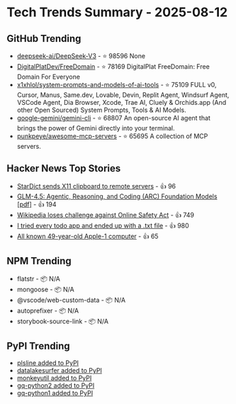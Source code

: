 # Tech Trends Summary - 2025-08-12

## GitHub Trending
- [deepseek-ai/DeepSeek-V3](https://github.com/deepseek-ai/DeepSeek-V3) - ⭐ 98596
  None
- [DigitalPlatDev/FreeDomain](https://github.com/DigitalPlatDev/FreeDomain) - ⭐ 78169
  DigitalPlat FreeDomain: Free Domain For Everyone
- [x1xhlol/system-prompts-and-models-of-ai-tools](https://github.com/x1xhlol/system-prompts-and-models-of-ai-tools) - ⭐ 75109
  FULL v0, Cursor, Manus, Same.dev, Lovable, Devin, Replit Agent, Windsurf Agent, VSCode Agent, Dia Browser, Xcode, Trae AI, Cluely & Orchids.app (And other Open Sourced) System Prompts, Tools & AI Models.
- [google-gemini/gemini-cli](https://github.com/google-gemini/gemini-cli) - ⭐ 68807
  An open-source AI agent that brings the power of Gemini directly into your terminal.
- [punkpeye/awesome-mcp-servers](https://github.com/punkpeye/awesome-mcp-servers) - ⭐ 65695
  A collection of MCP servers.

## Hacker News Top Stories
- [StarDict sends X11 clipboard to remote servers](https://lwn.net/SubscriberLink/1032732/3334850da49689e1/) - 👍 96
- [GLM-4.5: Agentic, Reasoning, and Coding (ARC) Foundation Models [pdf]](https://www.arxiv.org/pdf/2508.06471) - 👍 194
- [Wikipedia loses challenge against Online Safety Act](https://www.bbc.com/news/articles/cjr11qqvvwlo) - 👍 749
- [I tried every todo app and ended up with a .txt file](https://www.al3rez.com/todo-txt-journey) - 👍 980
- [All known 49-year-old Apple-1 computer](https://www.apple1registry.com/en/list.html) - 👍 65

## NPM Trending
- flatstr - 📦 N/A
- mongoose - 📦 N/A
- @vscode/web-custom-data - 📦 N/A
- autoprefixer - 📦 N/A
- storybook-source-link - 📦 N/A

## PyPI Trending
- [plsline added to PyPI](https://pypi.org/project/plsline/)
- [datalakesurfer added to PyPI](https://pypi.org/project/datalakesurfer/)
- [monkeyutil added to PyPI](https://pypi.org/project/monkeyutil/)
- [gq-python2 added to PyPI](https://pypi.org/project/gq-python2/)
- [gq-python1 added to PyPI](https://pypi.org/project/gq-python1/)
